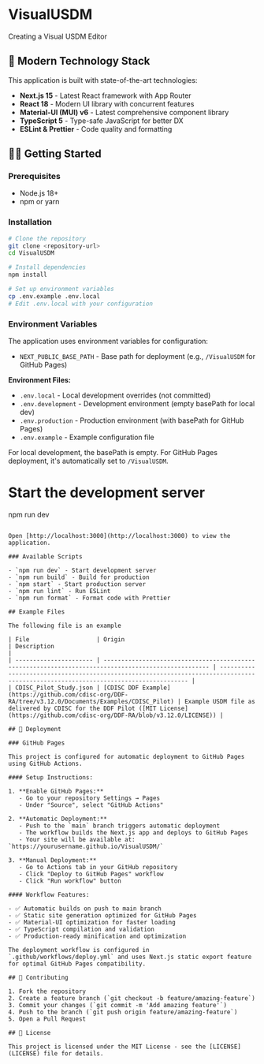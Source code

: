 # VisualUSDM

Creating a Visual USDM Editor

## 🚀 Modern Technology Stack

This application is built with state-of-the-art technologies:

- **Next.js 15** - Latest React framework with App Router
- **React 18** - Modern UI library with concurrent features
- **Material-UI (MUI) v6** - Latest comprehensive component library
- **TypeScript 5** - Type-safe JavaScript for better DX
- **ESLint & Prettier** - Code quality and formatting

## 🏃‍♂️ Getting Started

### Prerequisites

- Node.js 18+
- npm or yarn

### Installation

```bash
# Clone the repository
git clone <repository-url>
cd VisualUSDM

# Install dependencies
npm install

# Set up environment variables
cp .env.example .env.local
# Edit .env.local with your configuration
```

### Environment Variables

The application uses environment variables for configuration:

- `NEXT_PUBLIC_BASE_PATH` - Base path for deployment (e.g., `/VisualUSDM` for GitHub Pages)

**Environment Files:**
- `.env.local` - Local development overrides (not committed)
- `.env.development` - Development environment (empty basePath for local dev)
- `.env.production` - Production environment (with basePath for GitHub Pages)
- `.env.example` - Example configuration file

For local development, the basePath is empty. For GitHub Pages deployment, it's automatically set to `/VisualUSDM`.

# Start the development server
npm run dev
```

Open [http://localhost:3000](http://localhost:3000) to view the application.

### Available Scripts

- `npm run dev` - Start development server
- `npm run build` - Build for production
- `npm start` - Start production server
- `npm run lint` - Run ESLint
- `npm run format` - Format code with Prettier

## Example Files

The following file is an example

| File                   | Origin                                                                                               | Description                                                                                                                         |
| ---------------------- | ---------------------------------------------------------------------------------------------------- | ----------------------------------------------------------------------------------------------------------------------------------- |
| CDISC_Pilot_Study.json | [CDISC DDF Example](https://github.com/cdisc-org/DDF-RA/tree/v3.12.0/Documents/Examples/CDISC_Pilot) | Example USDM file as delivered by CDISC for the DDF Pilot ([MIT License](https://github.com/cdisc-org/DDF-RA/blob/v3.12.0/LICENSE)) |

## 🚀 Deployment

### GitHub Pages

This project is configured for automatic deployment to GitHub Pages using GitHub Actions.

#### Setup Instructions:

1. **Enable GitHub Pages:**
   - Go to your repository Settings → Pages
   - Under "Source", select "GitHub Actions"

2. **Automatic Deployment:**
   - Push to the `main` branch triggers automatic deployment
   - The workflow builds the Next.js app and deploys to GitHub Pages
   - Your site will be available at: `https://yourusername.github.io/VisualUSDM/`

3. **Manual Deployment:**
   - Go to Actions tab in your GitHub repository
   - Click "Deploy to GitHub Pages" workflow
   - Click "Run workflow" button

#### Workflow Features:

- ✅ Automatic builds on push to main branch
- ✅ Static site generation optimized for GitHub Pages
- ✅ Material-UI optimization for faster loading
- ✅ TypeScript compilation and validation
- ✅ Production-ready minification and optimization

The deployment workflow is configured in `.github/workflows/deploy.yml` and uses Next.js static export feature for optimal GitHub Pages compatibility.

## 🤝 Contributing

1. Fork the repository
2. Create a feature branch (`git checkout -b feature/amazing-feature`)
3. Commit your changes (`git commit -m 'Add amazing feature'`)
4. Push to the branch (`git push origin feature/amazing-feature`)
5. Open a Pull Request

## 📄 License

This project is licensed under the MIT License - see the [LICENSE](LICENSE) file for details.
